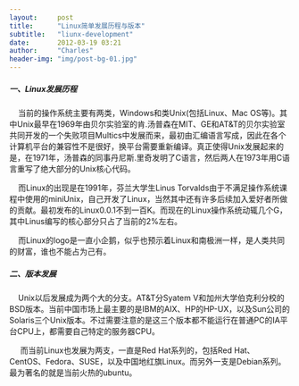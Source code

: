 ```yaml
---
layout:     post
title:      "Linux简单发展历程与版本"
subtitle:   "liunx-development"
date:       2012-03-19 03:21
author:     "Charles"
header-img: "img/post-bg-01.jpg"
---
```


<h5>一、Linux发展历程</h5>  <p>&#160;&#160;&#160; 当前的操作系统主要有两类，Windows和类Unix(包括Linux、Mac OS等)。其中Unix最早在1969年由贝尔实验室的肯.汤普森在MIT、GE和AT&amp;T的贝尔实验室共同开发的一个失败项目Multics中发展而来，最初由汇编语言写成，因此在各个计算机平台的兼容性不是很好，换平台需要重新编译。真正使得Unix发展起来的是，在1971年，汤普森的同事丹尼斯.里奇发明了C语言，然后两人在1973年用C语言重写了绝大部分的Unix核心代码。</p>  <p>&#160;&#160;&#160; 而Linux的出现是在1991年，芬兰大学生Linus Torvalds由于不满足操作系统课程中使用的miniUnix，自己开发了Linux，当然其中还有许多后续加入爱好者所做的贡献。最初发布的Linux0.0.1不到一百K。而现在的Linux操作系统动辄几个G，其中Linus编写的核心部分只占了当前的2%左右。</p>  <p>&#160;&#160;&#160; 而Linux的logo是一直小企鹅，似乎也预示着Linux和南极洲一样，是人类共同的财富，谁也不能占为己有。</p>  <h5>二、版本发展</h5>  <p>&#160;&#160;&#160; Unix以后发展成为两个大的分支。AT&amp;T分Syatem V和加州大学伯克利分校的BSD版本。当前中国市场上最主要的是IBM的AIX、HP的HP-UX，以及Sun公司的Solaris三个Unix版本。不过需要注意的是这三个版本都不能运行在普通PC的IA平台CPU上，都需要自己特定的服务器CPU。</p>  <p>&#160;&#160;&#160;&#160; 而当前Linux也发展为两支，一直是Red Hat系列的，包括Red Hat、CentOS、Fedora、SUSE，以及中国地红旗Linux。而另外一支是Debian系列。最为著名的就是当前火热的ubuntu。</p>